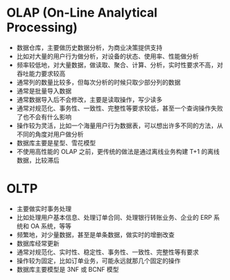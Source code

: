 # OLAP (On-Line Analytical Processing)

-   数据仓库，主要做历史数据分析，为商业决策提供支持
-   比如对大量的用户行为做分析，对设备的状态、使用率、性能做分析
-   频率较低地，对大量数据，做读取、聚合、计算、分析，实时性要求不高，对吞吐能力要求较高
-   通常列的数量比较多，但每次分析的时候只取少部分列的数据
-   通常是批量导入数据
-   通常数据导入后不会修改，主要是读取操作，写少读多
-   通常对规范化、事务性、一致性、完整性等要求较低，甚至一个查询操作失败了也不会有什么影响
-   操作较为灵活，比如一个海量用户行为数据表，可以想出许多不同的方法，从不同的角度对用户做分析
-   数据库主要是星型、雪花模型
-   不使用高性能的 OLAP 之前，更传统的做法是通过离线业务构建 T+1 的离线数据，比较滞后


# OLTP

-   主要做实时事务处理
-   比如处理用户基本信息、处理订单合同、处理银行转账业务、企业的 ERP 系统和 OA 系统，等等
-   频繁地，对少量数据，甚至是单条数据，做实时的增删改查
-   数据库经常更新
-   通常对规范化、实时性、稳定性、事务性、一致性、完整性等有要求
-   操作较为固定，比如订单业务，可能永远就那几个固定的操作
-   数据库主要模型是 3NF 或 BCNF 模型